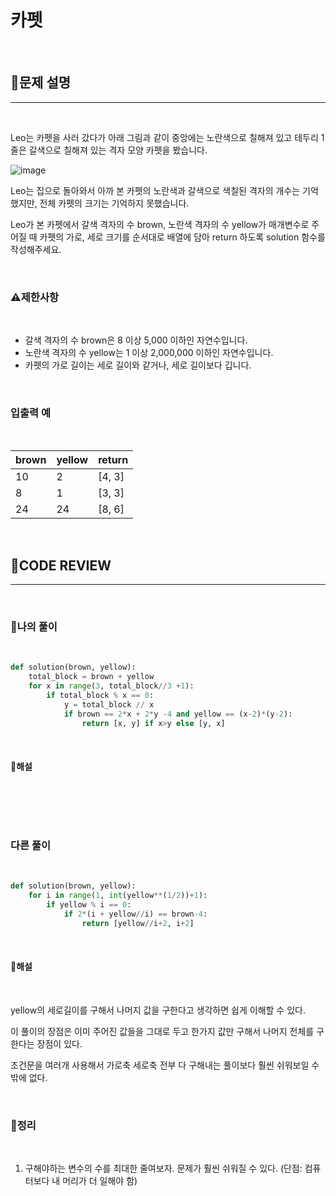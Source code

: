 # 카펫

<br/>

## **📝문제 설명**
***

<br/>

Leo는 카펫을 사러 갔다가 아래 그림과 같이 중앙에는 노란색으로 칠해져 있고 테두리 1줄은 갈색으로 칠해져 있는 격자 모양 카펫을 봤습니다.

![image](https://grepp-programmers.s3.ap-northeast-2.amazonaws.com/files/production/b1ebb809-f333-4df2-bc81-02682900dc2d/carpet.png)

Leo는 집으로 돌아와서 아까 본 카펫의 노란색과 갈색으로 색칠된 격자의 개수는 기억했지만, 전체 카펫의 크기는 기억하지 못했습니다.

Leo가 본 카펫에서 갈색 격자의 수 brown, 노란색 격자의 수 yellow가 매개변수로 주어질 때 카펫의 가로, 세로 크기를 순서대로 배열에 담아 return 하도록 solution 함수를 작성해주세요.

<br/>

### **⚠제한사항**

<br/>

- 갈색 격자의 수 brown은 8 이상 5,000 이하인 자연수입니다.
- 노란색 격자의 수 yellow는 1 이상 2,000,000 이하인 자연수입니다.
- 카펫의 가로 길이는 세로 길이와 같거나, 세로 길이보다 깁니다.

<br/>

### **입출력 예**

<br/>

brown |	yellow |	return
------|--------|----------
10 |	2 |	[4, 3]
8 |	1 |	[3, 3]
24 |	24 |	[8, 6]

<br/>


## **🧐CODE REVIEW**
***

<br/>

### **🧾나의 풀이**

<br/>

```python
def solution(brown, yellow):
    total_block = brown + yellow
    for x in range(3, total_block//3 +1):
        if total_block % x == 0:
            y = total_block // x
            if brown == 2*x + 2*y -4 and yellow == (x-2)*(y-2):
                return [x, y] if x>y else [y, x]
```

<br/>

#### **📝해설**

<br/>

```python
```

<br/>

### **다른 풀이**

<br/>

```python
def solution(brown, yellow):
    for i in range(1, int(yellow**(1/2))+1):
        if yellow % i == 0:
            if 2*(i + yellow//i) == brown-4:
                return [yellow//i+2, i+2]

```

<br/>

#### **📝해설**

<br/>

yellow의 세로길이를 구해서 나머지 값을 구한다고 생각하면 쉽게 이해할 수 있다.

이 풀이의 장점은 이미 주어진 값들을 그대로 두고 한가지 값만 구해서 나머지 전체를 구한다는 장점이 있다.

조건문을 여러개 사용해서 가로축 세로축 전부 다 구해내는 풀이보다 훨씬 쉬워보일 수 밖에 없다.

<br/>

### **🔖정리**

<br/>

1. 구해야하는 변수의 수를 최대한 줄여보자. 문제가 훨씬 쉬워질 수 있다. (단점: 컴퓨터보다 내 머리가 더 일해야 함)

<br/>